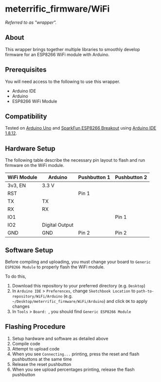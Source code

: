 # meterrific_firmware/WiFi
_Referred to as "wrapper"._

## About
This wrapper brings together multiple libraries to smoothly develop firmware for an ESP8266 WiFi module with Arduino.

## Prerequisites
You will need access to the following to use this wrapper.

* Arduino IDE
* Arduino
* ESP8266 WiFi Module

## Compatibility
Tested on [Arduino Uno](https://store.arduino.cc/usa/arduino-uno-rev3) and [SparkFun ESP8266 Breakout](https://www.sparkfun.com/products/13678) using [Arduino IDE 1.8.12](https://www.arduino.cc/en/main/software).

## Hardware Setup
The following table describe the necessary pin layout to flash and run firmware on the WiFi module.

| WiFi Module | Arduino | Pushbutton 1 | Pushbutton 2 |
| ---| --- | --- | --- |
| 3v3, EN | 3.3 V | | |
| RST | | Pin 1 | |
| TX | TX | | |
| RX | RX | | |
| IO1 | | | Pin 1 |
| IO2 | Digital Output | | |
| GND | GND | Pin 2 | Pin 2 |

## Software Setup
Before compiling and uploading, you must change your board to `Generic ESP8266 Module` to properly flash the WiFi module.

To do this,
1. Download this repository to your preferred directory (e.g. `Desktop`)
2. In `Arduino IDE` > `Preferences`, change `Sketchbook Location` to `path-to-repository/WiFi/Arduino` (e.g. `~/Desktop/meterrific_firmware/WiFi/Arduino`) and click `OK` to apply changes
3. In `Tools` > `Board: `, you should find `Generic ESP8266 Module`

## Flashing Procedure
1. Setup hardware and software as detailed above
2. Compile code
3. Attempt to upload code
4. When you see `Connecting...` printing, press the reset and flash pushbuttons at the same time
5. Release the reset pushbutton
6. When you see upload percentages printing, release the flash pushbutton